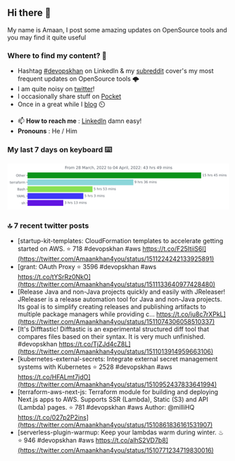 <!--- [![Hits](https://hits.seeyoufarm.com/api/count/incr/badge.svg?url=https%3A%2F%2Fgithub.com%2Fakhan4u%2Fhit-counter&count_bg=%2379C83D&title_bg=%23555555&icon=&icon_color=%23E7E7E7&title=visits&edge_flat=false)](https://hits.seeyoufarm.com) --->

## Hi there 👋

My name is Amaan, I post some amazing updates on OpenSource tools and you may find it quite useful

### Where to find my content? 🤔

* Hashtag [#devopskhan](https://www.linkedin.com/feed/hashtag/devopskhan/) on LinkedIn & my [subreddit](https://www.reddit.com/r/devopskhan/) cover's my most frequent updates on OpenSource tools 🌩️
* I am quite noisy on [twitter](https://twitter.com/Amaankhan4you)!
* I occasionally share stuff on [Pocket](https://getpocket.com/@ej6g8d1dp2829A16a9Tf5d4T6bAMp3d8791rejDe86yem3bm4e14ex4fT4dluk29)
* Once in a great while I [blog](https://linuxparrot.com/) ⏲️


- 📫 **How to reach me** : [LinkedIn](https://www.linkedin.com/in/amaan-khan-linux-ninja) damn easy!
- **Pronouns** : He / Him

### My last 7 days on keyboard ⌨️

<img src="https://github.com/akhan4u/akhan4u/blob/main/images/stat.svg" alt="Amaan's Wakatime Activity!"/>

### 🔝 7 recent twitter posts
<!-- DEVDOJO:START -->
- [startup-kit-templates: CloudFormation templates to accelerate getting started on AWS.
⭐️ 718
#devopskhan #aws
https://t.co/F25ItiiS6I](https://twitter.com/Amaankhan4you/status/1511224242133925891)
- [grant: OAuth Proxy
⭐️ 3596
#devopskhan #aws
https://t.co/tYSrRz0NkO](https://twitter.com/Amaankhan4you/status/1511133640977428480)
- [Release Java and non-Java projects quickly and easily with JReleaser! JReleaser is a release automation tool for Java and non-Java projects. Its goal is to simplify creating releases and publishing artifacts to multiple package managers while providing c… https://t.co/ju8c7rXPkL](https://twitter.com/Amaankhan4you/status/1511074306058510337)
- [It&#39;s Difftastic! Difftastic is an experimental structured diff tool that compares files based on their syntax. It is very much unfinished. #devopskhan https://t.co/TjZJd4cZ8L](https://twitter.com/Amaankhan4you/status/1511013914959663106)
- [kubernetes-external-secrets: Integrate external secret management systems with Kubernetes
⭐️ 2528
#devopskhan #aws
https://t.co/HFALmt7jdO](https://twitter.com/Amaankhan4you/status/1510952437833641994)
- [terraform-aws-next-js: Terraform module for building and deploying Next.js apps to AWS. Supports SSR &lpar;Lambda&rpar;, Static &lpar;S3&rpar; and API &lpar;Lambda&rpar; pages.
⭐️ 781
#devopskhan #aws
Author: @milliHQ
https://t.co/027p2P2ins](https://twitter.com/Amaankhan4you/status/1510861836161531907)
- [serverless-plugin-warmup: Keep your lambdas warm during winter. ♨
⭐️ 946
#devopskhan #aws
https://t.co/alhS2VD7b8](https://twitter.com/Amaankhan4you/status/1510771234719830016)
<!-- DEVDOJO:END -->

<!-- ![Amaan's GitHub stats](https://github-readme-stats.vercel.app/api?username=akhan4u&count_private=true&show_icons=true&hide=contribs) -->
